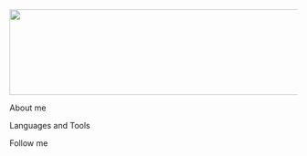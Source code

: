 <img src="https://github.com/Andrrii/Andrrii/blob/main/assets/Mem.gif" width="550px" height="150px">

About me

Languages and Tools

Follow me